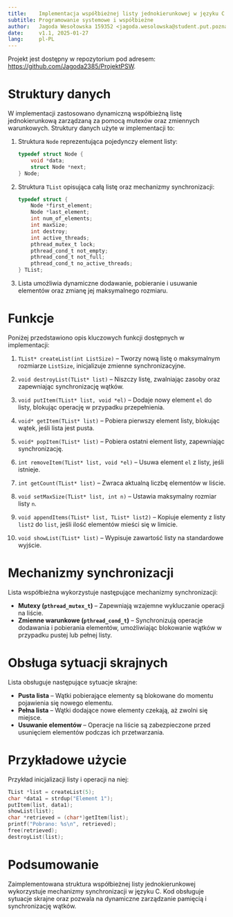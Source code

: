 ```yaml
---
title:    Implementacja współbieżnej listy jednokierunkowej w języku C
subtitle: Programowanie systemowe i współbieżne
author:   Jagoda Wesołowska 159352 <jagoda.wesolowska@student.put.poznan.pl>
date:     v1.1, 2025-01-27
lang:     pl-PL
---
```


Projekt jest dostępny w repozytorium pod adresem:  
<https://github.com/Jagoda2385/ProjektPSW>.

# Struktury danych

W implementacji zastosowano dynamiczną współbieżną listę jednokierunkową zarządzaną za pomocą mutexów oraz zmiennych warunkowych. Struktury danych użyte w implementacji to:

1. Struktura `Node` reprezentująca pojedynczy element listy:
   
   ```C
   typedef struct Node {
       void *data;
       struct Node *next;
   } Node;
   ```
   
2. Struktura `TList` opisująca całą listę oraz mechanizmy synchronizacji:
   
   ```C
   typedef struct {
       Node *first_element;
       Node *last_element;
       int num_of_elements;
       int maxSize;
       int destroy;
       int active_threads;
       pthread_mutex_t lock;
       pthread_cond_t not_empty;
       pthread_cond_t not_full;
       pthread_cond_t no_active_threads;
   } TList;
   ```
   
3. Lista umożliwia dynamiczne dodawanie, pobieranie i usuwanie elementów oraz zmianę jej maksymalnego rozmiaru.

# Funkcje

Poniżej przedstawiono opis kluczowych funkcji dostępnych w implementacji:

1. `TList* createList(int ListSize)` – Tworzy nową listę o maksymalnym rozmiarze `ListSize`, inicjalizuje zmienne synchronizacyjne.

2. `void destroyList(TList* list)` – Niszczy listę, zwalniając zasoby oraz zapewniając synchronizację wątków.

3. `void putItem(TList* list, void *el)` – Dodaje nowy element `el` do listy, blokując operację w przypadku przepełnienia.

4. `void* getItem(TList* list)` – Pobiera pierwszy element listy, blokując wątek, jeśli lista jest pusta.

5. `void* popItem(TList* list)` – Pobiera ostatni element listy, zapewniając synchronizację.

6. `int removeItem(TList* list, void *el)` – Usuwa element `el` z listy, jeśli istnieje.

7. `int getCount(TList* list)` – Zwraca aktualną liczbę elementów w liście.

8. `void setMaxSize(TList* list, int n)` – Ustawia maksymalny rozmiar listy `n`.

9. `void appendItems(TList* list, TList* list2)` – Kopiuje elementy z listy `list2` do `list`, jeśli ilość elementów mieści się w limicie.

10. `void showList(TList* list)` – Wypisuje zawartość listy na standardowe wyjście.

# Mechanizmy synchronizacji

Lista współbieżna wykorzystuje następujące mechanizmy synchronizacji:

- **Mutexy (`pthread_mutex_t`)** – Zapewniają wzajemne wykluczanie operacji na liście.
- **Zmienne warunkowe (`pthread_cond_t`)** – Synchronizują operacje dodawania i pobierania elementów, umożliwiając blokowanie wątków w przypadku pustej lub pełnej listy.

# Obsługa sytuacji skrajnych

Lista obsługuje następujące sytuacje skrajne:

- **Pusta lista** – Wątki pobierające elementy są blokowane do momentu pojawienia się nowego elementu.
- **Pełna lista** – Wątki dodające nowe elementy czekają, aż zwolni się miejsce.
- **Usuwanie elementów** – Operacje na liście są zabezpieczone przed usunięciem elementów podczas ich przetwarzania.

# Przykładowe użycie

Przykład inicjalizacji listy i operacji na niej:

```C
TList *list = createList(5);
char *data1 = strdup("Element 1");
putItem(list, data1);
showList(list);
char *retrieved = (char*)getItem(list);
printf("Pobrano: %s\n", retrieved);
free(retrieved);
destroyList(list);
```

# Podsumowanie

Zaimplementowana struktura współbieżnej listy jednokierunkowej wykorzystuje mechanizmy synchronizacji w języku C. Kod obsługuje sytuacje skrajne oraz pozwala na dynamiczne zarządzanie pamięcią i synchronizację wątków.

